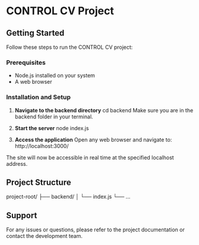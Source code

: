 # CONTROL CV Project

## Getting Started

Follow these steps to run the CONTROL CV project:

### Prerequisites
- Node.js installed on your system
- A web browser

### Installation and Setup

1. **Navigate to the backend directory**
cd backend
Make sure you are in the backend folder in your terminal.

2. **Start the server**
node index.js

3. **Access the application**
Open any web browser and navigate to:
http://localhost:3000/

The site will now be accessible in real time at the specified localhost address.

## Project Structure
project-root/
├── backend/
│    └── index.js
└── ...

## Support
For any issues or questions, please refer to the project documentation or contact the development team.
